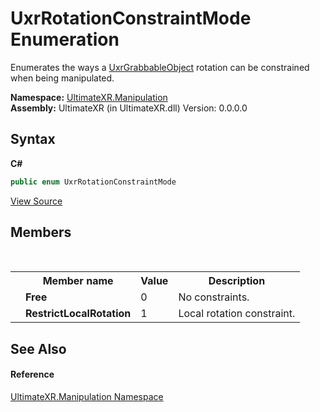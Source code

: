 # UxrRotationConstraintMode Enumeration
 

Enumerates the ways a <a href="T_UltimateXR_Manipulation_UxrGrabbableObject">UxrGrabbableObject</a> rotation can be constrained when being manipulated.

**Namespace:**&nbsp;<a href="N_UltimateXR_Manipulation">UltimateXR.Manipulation</a><br />**Assembly:**&nbsp;UltimateXR (in UltimateXR.dll) Version: 0.0.0.0

## Syntax

**C#**<br />
``` C#
public enum UxrRotationConstraintMode
```

<a href="UltimateXR/Scripts/Manipulation/UxrRotationConstraintMode.cs" rel="noopener noreferrer" title="View the source code">View Source</a><br />

## Members
&nbsp;<table><tr><th></th><th>Member name</th><th>Value</th><th>Description</th></tr><tr><td /><td target="F:UltimateXR.Manipulation.UxrRotationConstraintMode.Free">**Free**</td><td>0</td><td>No constraints.</td></tr><tr><td /><td target="F:UltimateXR.Manipulation.UxrRotationConstraintMode.RestrictLocalRotation">**RestrictLocalRotation**</td><td>1</td><td>Local rotation constraint.</td></tr></table>

## See Also


#### Reference
<a href="N_UltimateXR_Manipulation">UltimateXR.Manipulation Namespace</a><br />